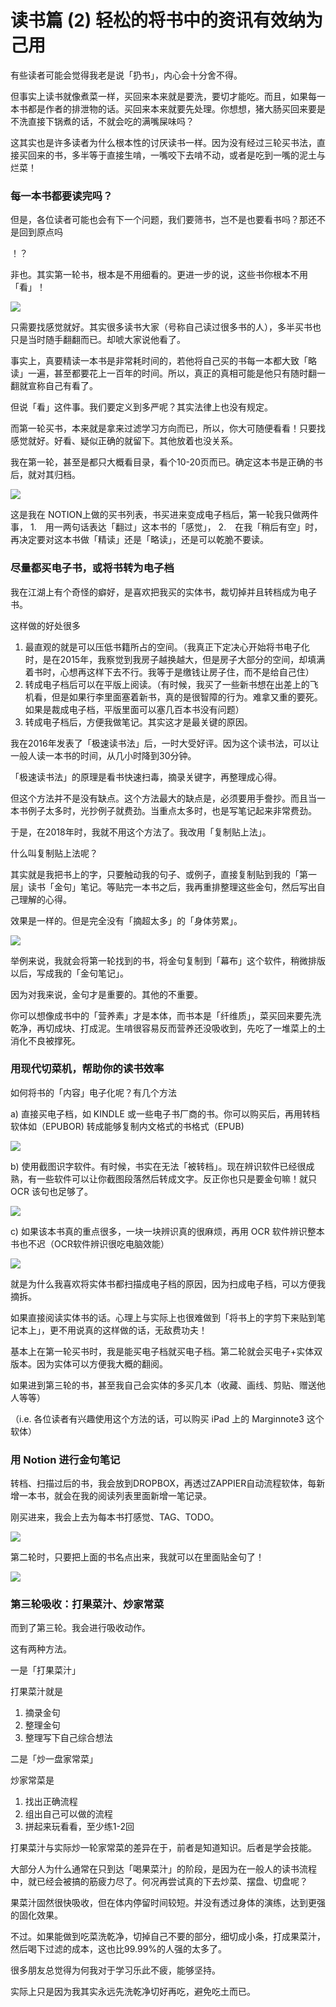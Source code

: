 # 读书篇 (2) 轻松的将书中的资讯有效纳为己用

有些读者可能会觉得我老是说「扔书」，内心会十分舍不得。

但事实上读书就像煮菜一样，买回来本来就是要洗，要切才能吃。而且，如果每一本书都是作者的排泄物的话。买回来本来就要先处理。你想想，猪大肠买回来要是不洗直接下锅煮的话，不就会吃的满嘴屎味吗？

这其实也是许多读者为什么根本性的讨厌读书一样。因为没有经过三轮买书法，直接买回来的书，多半等于直接生啃，一嘴咬下去啃不动，或者是吃到一嘴的泥土与烂菜！

### 每一本书都要读完吗？

但是，各位读者可能也会有下一个问题，我们要筛书，岂不是也要看书吗？那还不是回到原点吗

！？

非也。其实第一轮书，根本是不用细看的。更进一步的说，这些书你根本不用「看」！

![](images/20211024112245.png)

只需要找感觉就好。其实很多读书大家（号称自己读过很多书的人），多半买书也只是当时随手翻翻而已。却唬大家说他看了。

事实上，真要精读一本书是非常耗时间的，若他将自己买的书每一本都大致「略读」一遍，甚至都要花上一百年的时间。所以，真正的真相可能是他只有随时翻一翻就宣称自己有看了。

但说「看」这件事。我们要定义到多严呢？其实法律上也没有规定。

而第一轮买书，本来就是拿来过滤学习方向而已，所以，你大可随便看看！只要找感觉就好。好看、疑似正确的就留下。其他放着也没关系。


我在第一轮，甚至是都只大概看目录，看个10-20页而已。确定这本书是正确的书后，就对其归档。

![](images/20211024112257.png)

这是我在 NOTION上做的买书列表，书买进来变成电子档后，第一轮我只做两件事，
1.　用一两句话表达「翻过」这本书的「感觉」，
2.　在我「稍后有空」时，再决定要对这本书做「精读」还是「略读」，还是可以乾脆不要读。

### 尽量都买电子书，或将书转为电子档

我在江湖上有个奇怪的癖好，是喜欢把我买的实体书，裁切掉并且转档成为电子书。

这样做的好处很多

1. 最直观的就是可以压低书籍所占的空间。（我真正下定决心开始将书电子化时，是在2015年，我察觉到我房子越换越大，但是房子大部分的空间，却填满着书时，心想再这样下去不行。我等于是缴钱让房子住，而不是给自己住）
2. 转成电子档后可以在平版上阅读。（有时候，我买了一些新书想在出差上的飞机看，但是如果行李里面塞着新书，真的是很智障的行为。难拿又重的要死。如果是裁成电子档，平版里面可以塞几百本书没有问题）
3. 转成电子档后，方便我做笔记。其实这才是最关键的原因。

我在2016年发表了「极速读书法」后，一时大受好评。因为这个读书法，可以让一般人读一本书的时间，从几小时降到30分钟。

「极速读书法」的原理是看书快速扫毒，摘录关键字，再整理成心得。

但这个方法并不是没有缺点。这个方法最大的缺点是，必须要用手誊抄。而且当一本书例子太多时，光抄例子就费劲。当重点太多时，也是写笔记起来非常费劲。

于是，在2018年时，我就不用这个方法了。我改用「复制贴上法」。

什么叫复制贴上法呢？

其实就是我把书上的字，只要触动我的句子、或例子，直接复制贴到我的「第一层」读书「金句」笔记。等贴完一本书之后，我再重排整理这些金句，然后写出自己理解的心得。

效果是一样的。但是完全没有「摘超太多」的「身体劳累」。

![](images/20211024112359.png)

举例来说，我就会将第一轮找到的书，将金句复制到「幕布」这个软件，稍微排版以后，写成我的「金句笔记」。

因为对我来说，金句才是重要的。其他的不重要。

你可以想像成书中的「营养素」才是本体，而书本是「纤维质」，菜买回来要先洗乾净，再切成块、打成泥。生啃很容易反而营养还没吸收到，先吃了一堆菜上的土消化不良被撑死。

### 用现代切菜机，帮助你的读书效率

如何将书的「内容」电子化呢？有几个方法

a) 直接买电子档，如 KINDLE 或一些电子书厂商的书。你可以购买后，再用转档软体如（EPUBOR) 转成能够复制内文格式的书格式（EPUB)

![](images/20211024112424.png)

b) 使用截图识字软件。有时候，书实在无法「被转档」。现在辨识软件已经很成熟，有一些软件可以让你截图段落然后转成文字。反正你也只是要金句嘛！就只 OCR 该句也足够了。

![](images/20211024112442.png)

c) 如果该本书真的重点很多，一块一块辨识真的很麻烦，再用 OCR 软件辨识整本书也不迟（OCR软件辨识很吃电脑效能）

![](images/20211024112524.png)

就是为什么我喜欢将实体书都扫描成电子档的原因，因为扫成电子档，可以方便我摘拆。

如果直接阅读实体书的话。心理上与实际上也很难做到「将书上的字剪下来贴到笔记本上」，更不用说真的这样做的话，无敌费功夫！

基本上在第一轮买书时，我是能买电子档就买电子档。第二轮就会买电子+实体双版本。因为实体可以方便我大概的翻阅。

如果进到第三轮的书，甚至我自己会实体的多买几本（收藏、画线、剪贴、赠送他人等等）

（i.e. 各位读者有兴趣使用这个方法的话，可以购买 iPad 上的 Marginnote3 这个软体）

### 用 Notion 进行金句笔记

转档、扫描过后的书，我会放到DROPBOX，再透过ZAPPIER自动流程软体，每新增一本书，就会在我的阅读列表里面新增一笔记录。

刚买进来，我会上去为每本书打感觉、TAG、TODO。

![](images/20211024112606.png)

第二轮时，只要把上面的书名点出来，我就可以在里面贴金句了！

![](images/20211024112625.png)

### 第三轮吸收：打果菜汁、炒家常菜

而到了第三轮。我会进行吸收动作。

这有两种方法。

一是「打果菜汁」

打果菜汁就是

1. 摘录金句
2. 整理金句
3. 整理写下自己综合想法

二是「炒一盘家常菜」

炒家常菜是

1. 找出正确流程
2. 组出自己可以做的流程
3. 拼起来玩看看，至少练1-2回

打果菜汁与实际炒一轮家常菜的差异在于，前者是知道知识。后者是学会技能。

大部分人为什么通常在只到达「喝果菜汁」的阶段，是因为在一般人的读书流程中，就已经会被搞的筋疲力尽了。何况再尝试真的下去炒菜、摆盘、切盘呢？

果菜汁固然很快吸收，但在体内停留时间较短。并没有透过身体的演练，达到更强的固化效果。

不过。如果能做到吃菜洗乾净，切掉自己不要的部分，细切成小条，打成果菜汁，然后喝下过滤的成本，这也比99.99%的人强的太多了。

很多朋友总觉得为何我对于学习乐此不疲，能够坚持。

实际上只是因为我其实永远先洗乾净切好再吃，避免吃土而已。
